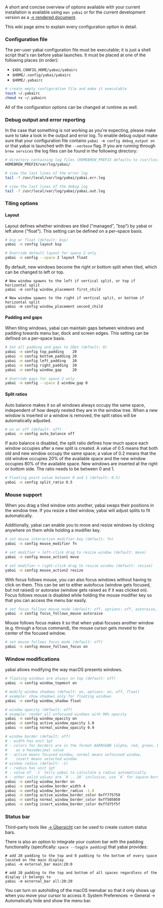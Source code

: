 A short and concise overview of options available with your current installation is available using `man yabai` or for the current development version as a [&rightarrow;&nbsp;rendered document][docs-config].

This wiki page aims to explain every configuration option in detail. 

### Configuration file

The per-user yabai configuration file must be executable; it is just a shell script that's ran before yabai launches. It must be placed at one of the following places (in order):

 - `$XDG_CONFIG_HOME/yabai/yabairc`
 - `$HOME/.config/yabai/yabairc`
 - `$HOME/.yabairc`

```sh
# create empty configuration file and make it executable
touch ~/.yabairc
chmod +x ~/.yabairc
```

All of the configuration options can be changed at runtime as well.

### Debug output and error reporting

In the case that something is not working as you're expecting, please make sure to take a look in the output and error log. To enable debug output make sure that your configuration file contains `yabai -m config debug_output on` or that yabai is launched with the `--verbose` flag. If you are running through `brew services` the log files can be found in the following directory: 

```sh
# directory containing log files (HOMEBREW_PREFIX defaults to /usr/local unless you manually specified otherwise)
HOMEBREW_PREFIX/var/log/yabai/

# view the last lines of the error log 
tail -f /usr/local/var/log/yabai/yabai.err.log

# view the last lines of the debug log
tail -f /usr/local/var/log/yabai/yabai.out.log
```

### Tiling options

#### Layout

Layout defines whether windows are tiled ("managed", "bsp") by yabai or left alone ("float"). This setting can be defined on a per–space basis.

```sh
# bsp or float (default: bsp)
yabai -m config layout bsp

# Override default layout for space 2 only
yabai -m config --space 2 layout float
```

By default, new windows become the right or bottom split when tiled, which can be changed to left or top.

```
# New window spawns to the left if vertical split, or top if horizontal split
yabai -m config window_placement first_child

# New window spawns to the right if vertical split, or bottom if horizontal split
yabai -m config window_placement second_child
```

#### Padding and gaps

When tiling windows, yabai can maintain gaps between windows and padding towards menu bar, dock and screen edges. This setting can be defined on a per–space basis.

```sh
# Set all padding and gaps to 20pt (default: 0)
yabai -m config top_padding    20
yabai -m config bottom_padding 20
yabai -m config left_padding   20
yabai -m config right_padding  20
yabai -m config window_gap     20

# Override gaps for space 2 only
yabai -m config --space 2 window_gap 0
```

#### Split ratios

Auto balance makes it so all windows always occupy the same space, independent of how deeply nested they are in the window tree. When a new window is inserted or a window is removed, the split ratios will be automatically adjusted.

```sh
# on or off (default: off)
yabai -m config auto_balance off
```

If auto balance is disabled, the split ratio defines how much space each window occupies after a new split is created. A value of 0.5 means that both old and new window occupy the same space; a value of 0.2 means that the old window occupies 20% of the available space and the new window occupies 80% of the available space. New windows are inserted at the right or bottom side. The ratio needs to be between 0 and 1.

```sh
# Floating point value between 0 and 1 (default: 0.5)
yabai -m config split_ratio 0.5
```

### Mouse support

When you drag a tiled window onto another, yabai swaps their positions in the window tree. If you resize a tiled window, yabai will adjust splits to fit automatically.

Additionally, yabai can enable you to move and resize windows by clicking anywhere on them while holding a modifier key.

```sh
# set mouse interaction modifier key (default: fn)
yabai -m config mouse_modifier fn

# set modifier + left-click drag to resize window (default: move)
yabai -m config mouse_action1 move

# set modifier + right-click drag to resize window (default: resize)
yabai -m config mouse_action2 resize
```

With focus follows mouse, you can also focus windows without having to click on them. This can be set to either autofocus (window gets focused, but not raised) or autoraise (window gets raised as if it was clicked on). Focus follows mouse is disabled while holding the mouse modifier key so that you can access the menu bar easily.

```sh
# set focus follows mouse mode (default: off, options: off, autoraise, autofocus)
yabai -m config focus_follows_mouse autoraise
```

Mouse follows focus makes it so that when yabai focuses another window (e.g. through a focus command), the mouse cursor gets moved to the center of the focused window.

```sh
# set mouse follows focus mode (default: off)
yabai -m config mouse_follows_focus on
```

### Window modifications

yabai allows modifying the way macOS presents windows. 

```sh
# floating windows are always on top (default: off)
yabai -m config window_topmost on

# modify window shadows (default: on, options: on, off, float)
# example: show shadows only for floating windows
yabai -m config window_shadow float

# window opacity (default: off)
# example: render all unfocused windows with 90% opacity
yabai -m config window_opacity on
yabai -m config active_window_opacity 1.0
yabai -m config normal_window_opacity 0.9

# window border (default: off)
# - width has unit 1pt
# - colors for borders are in the format AARRGGBB (alpha, red, green, blue) 
#    as a hexadecimal value
# - active means focused window, normal means unfocused window, 
#    insert means selected window
# window radius (default: -1)
# - radius has unit 1pt
# - value of `-1` tells yabai to calculate a radius automatically
# - other valid values are `0 .. 20` inclusive, use `0` for square-borders and anything above (up to 20) for rounded.
yabai -m config window_border on
yabai -m config window_border_width 4
yabai -m config window_border_radius -1.0
yabai -m config active_window_border_color 0xff775759
yabai -m config normal_window_border_color 0xff505050
yabai -m config insert_window_border_color 0xffd75f5f
```

### Status bar

Third-party tools like [&rightarrow;&nbsp;Übersicht][gh-uebersicht] can be used to create custom status bars.

There is also an option to integrate your custom bar with the padding functionality (specifically: `space --toggle padding`)  that yabai provides: 
```
# add 20 padding to the top and 0 padding to the bottom of every space located on the main display
yabai -m external_bar main:20:0

# add 20 padding to the top and bottom of all spaces regardless of the display it belongs to
yabai -m external_bar all:20:20
``` 

You can turn on autohiding of the macOS menubar so that it only shows up when you move your cursor to access it: System Preferences -> General -> Automatically hide and show the menu bar.

[docs-config]: https://github.com/koekeishiya/yabai/blob/master/doc/yabai.asciidoc#config
[gh-uebersicht]: https://github.com/felixhageloh/uebersicht